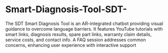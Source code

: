 # Smart-Diagnosis-Tool-SDT-
 The SDT Smart Diagnosis Tool is an AR-integrated chatbot providing visual guidance to overcome language barriers. It features YouTube tutorials with smart links, diagnosis results, spare part links, warranty claim details, service costs, and contact info. A FAQ session addresses common concerns, enhancing user experience with interactive support
